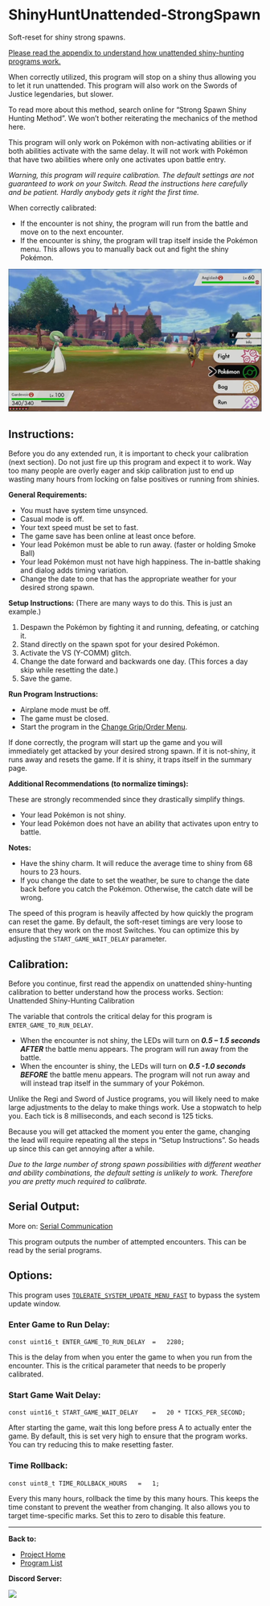 # ShinyHuntUnattended-StrongSpawn

Soft-reset for shiny strong spawns.

[Please read the appendix to understand how unattended shiny-hunting programs work.](../Appendix/UnattendedShinyHuntingPrograms.md)

When correctly utilized, this program will stop on a shiny thus allowing you to let it run unattended. This program will also work on the Swords of Justice legendaries, but slower.

To read more about this method, search online for “Strong Spawn Shiny Hunting Method”. We won’t bother reiterating the mechanics of the method here.

This program will only work on Pokémon with non-activating abilities or if both abilities activate with the same delay. It will not work with Pokémon that have two abilities where only one activates upon battle entry.

*Warning, this program will require calibration. The default settings are not guaranteed to work on your Switch. Read the instructions here carefully and be patient. Hardly anybody gets it right the first time.*

When correctly calibrated:
- If the encounter is not shiny, the program will run from the battle and move on to the next encounter.
- If the encounter is shiny, the program will trap itself inside the Pokémon menu. This allows you to manually back out and fight the shiny Pokémon.

<img src="images/ShinyHuntUnattended-StrongSpawn.png" width="800">

## Instructions:

Before you do any extended run, it is important to check your calibration (next section). Do not just fire up this program and expect it to work. Way too many people are overly eager and skip calibration just to end up wasting many hours from locking on false positives or running from shinies.

**General Requirements:**
- You must have system time unsynced.
- Casual mode is off.
- Your text speed must be set to fast.
- The game save has been online at least once before.
- Your lead Pokémon must be able to run away. (faster or holding Smoke Ball)
- Your lead Pokémon must not have high happiness. The in-battle shaking and dialog adds timing variation.
- Change the date to one that has the appropriate weather for your desired strong spawn.

**Setup Instructions:** (There are many ways to do this. This is just an example.)
1. Despawn the Pokémon by fighting it and running, defeating, or catching it.
2. Stand directly on the spawn spot for your desired Pokémon.
3. Activate the VS (Y-COMM) glitch.
4. Change the date forward and backwards one day. (This forces a day skip while resetting the date.)
5. Save the game.

**Run Program Instructions:**
- Airplane mode must be off.
- The game must be closed.
- Start the program in the [Change Grip/Order Menu](../Appendix/ChangeGripOrderMenu.md).

If done correctly, the program will start up the game and you will immediately get attacked by your desired strong spawn. If it is not-shiny, it runs away and resets the game. If it is shiny, it traps itself in the summary page.

**Additional Recommendations (to normalize timings):**

These are strongly recommended since they drastically simplify things.
- Your lead Pokémon is not shiny.
- Your lead Pokémon does not have an ability that activates upon entry to battle.

**Notes:**
- Have the shiny charm. It will reduce the average time to shiny from 68 hours to 23 hours.
- If you change the date to set the weather, be sure to change the date back before you catch the Pokémon. Otherwise, the catch date will be wrong.

The speed of this program is heavily affected by how quickly the program can reset the game. By default, the soft-reset timings are very loose to ensure that they work on the most Switches. You can optimize this by adjusting the `START_GAME_WAIT_DELAY` parameter.


## Calibration:

Before you continue, first read the appendix on unattended shiny-hunting calibration to better understand how the process works.
Section: Unattended Shiny-Hunting Calibration

The variable that controls the critical delay for this program is `ENTER_GAME_TO_RUN_DELAY`.
- When the encounter is not shiny, the LEDs will turn on ***0.5 – 1.5 seconds AFTER*** the battle menu appears. The program will run away from the battle.
- When the encounter is shiny, the LEDs will turn on ***0.5 -1.0 seconds BEFORE*** the battle menu appears. The program will not run away and will instead trap itself in the summary of your Pokémon.

Unlike the Regi and Sword of Justice programs, you will likely need to make large adjustments to the delay to make things work. Use a stopwatch to help you. Each tick is 8 milliseconds, and each second is 125 ticks.

Because you will get attacked the moment you enter the game, changing the lead will require repeating all the steps in “Setup Instructions”. So heads up since this can get annoying after a while.

*Due to the large number of strong spawn possibilities with different weather and ability combinations, the default setting is unlikely to work. Therefore you are pretty much required to calibrate.*

## Serial Output:

More on: [Serial Communication](../SerialCommunication.md)

This program outputs the number of attempted encounters. This can be read by the serial programs.

## Options:

This program uses [`TOLERATE_SYSTEM_UPDATE_MENU_FAST`](../Appendix/GlobalSettings.md#tolerate-system-update-menu-fast) to bypass the system update window.

### Enter Game to Run Delay:
```
const uint16_t ENTER_GAME_TO_RUN_DELAY  =   2280;
```
This is the delay from when you enter the game to when you run from the encounter. This is the critical parameter that needs to be properly calibrated.

### Start Game Wait Delay:
```
const uint16_t START_GAME_WAIT_DELAY    =   20 * TICKS_PER_SECOND;
```
After starting the game, wait this long before press A to actually enter the game. By default, this is set very high to ensure that the program works. You can try reducing this to make resetting faster.

### Time Rollback:
```
const uint8_t TIME_ROLLBACK_HOURS   =   1;
```
Every this many hours, rollback the time by this many hours. This keeps the time constant to prevent the weather from changing. It also allows you to target time-specific marks. Set this to zero to disable this feature.




<hr>

**Back to:**
- [Project Home](/README.md)
- [Program List](/Documentation/ProgramList.md)

**Discord Server:** 

[<img src="https://canary.discordapp.com/api/guilds/695809740428673034/widget.png?style=banner2">](https://discord.gg/cQ4gWxN)
